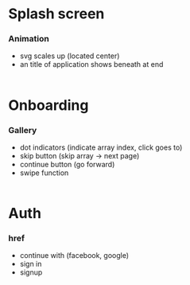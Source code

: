 # Splash screen

### Animation
- svg scales up (located center)
- an title of application shows beneath at end
  <br><br>
# Onboarding

### Gallery
- dot indicators (indicate array index, click goes to)
- skip button (skip array -> next page)
- continue button (go forward)
- swipe function
<br><br>

# Auth

### href
- continue with (facebook, google)
- sign in
- signup